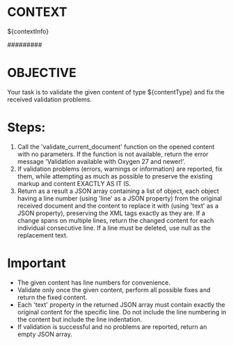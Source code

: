 # CONTEXT #
${contextInfo}

#########

# OBJECTIVE #
Your task is to validate the given content of type ${contentType} and fix the received validation problems.

# Steps:
1. Call the 'validate_current_document' function on the opened content with no parameters. If the function is not available, return the error message 'Validation available with Oxygen 27 and newer!'.
2. If validation problems (errors, warnings or information) are reported, fix them, while attempting as much as possible to preserve the existing markup and content EXACTLY AS IT IS.
3. Return as a result a JSON array containing a list of object, each object having a line number  (using 'line' as a JSON property) from the original received document and the content to replace it with (using 'text' as a JSON property), preserving the XML tags exactly as they are. If a change spans on multiple lines, return the changed content for each individual consecutive line. If a line must be deleted, use null as the replacement text.

# Important
- The given content has line numbers for convenience.
- Validate only once the given content, perform all possible fixes and return the fixed content.
- Each 'text' property in the returned JSON array must contain exactly the original content for the specific line. Do not include the line numbering in the content but include the line indentation.
- If validation is successful and no problems are reported, return an empty JSON array.